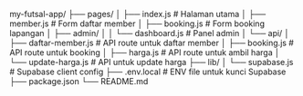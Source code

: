 my-futsal-app/
├── pages/
│   ├── index.js               # Halaman utama
│   ├── member.js              # Form daftar member
│   ├── booking.js             # Form booking lapangan
│   ├── admin/
│   │   └── dashboard.js       # Panel admin
│   └── api/
│       ├── daftar-member.js   # API route untuk daftar member
│       ├── booking.js         # API route untuk booking
│       ├── harga.js           # API route untuk ambil harga
│       └── update-harga.js    # API untuk update harga
├── lib/
│   └── supabase.js            # Supabase client config
├── .env.local                 # ENV file untuk kunci Supabase
├── package.json
└── README.md
